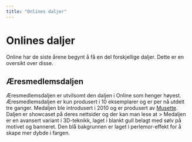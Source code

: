 ```yaml
---
title: "Onlines daljer"
---
```


Onlines daljer
==================

Online har de siste årene begynt å få en del forskjellige daljer. Dette er en oversikt over disse.

Æresmedlemsdaljen
------------------
Æresmedlemsdaljen er utvilsomt den daljen i Online som henger høyest. Æresmedlemsdaljen er kun produsert i  10 eksemplarer og er per nå utdelt tre ganger. Medaljen ble introdusert i 2010 og er produsert av [Musette](musette.no). Daljen er showcaset på deres nettsider og der kan man lese at > Medaljen er en avansert variant i 3D-teknikk, laget i blankt gull belagt med sølv på motivet og banneret. Den blå bakgrunnen er laget i perlemor-effekt for å skape mer dybde i fargen.